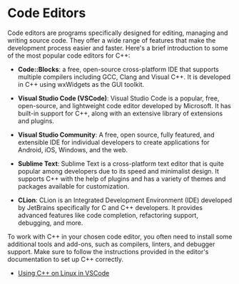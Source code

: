 # Code Editors

Code editors are programs specifically designed for editing, managing and writing source code. They offer a wide range of features that make the development process easier and faster. Here's a brief introduction to some of the most popular code editors for C++:

- **Code::Blocks**: a free, open-source cross-platform IDE that supports multiple compilers including GCC, Clang and Visual C++. It is developed in C++ using wxWidgets as the GUI toolkit.

- **Visual Studio Code (VSCode)**: Visual Studio Code is a popular, free, open-source, and lightweight code editor developed by Microsoft. It has built-in support for C++, along with an extensive library of extensions and plugins.

- **Visual Studio Community**: A free, open source, fully featured, and extensible IDE for individual developers to create applications for Android, iOS, Windows, and the web.

- **Sublime Text**: Sublime Text is a cross-platform text editor that is quite popular among developers due to its speed and minimalist design. It supports C++ with the help of plugins and has a variety of themes and packages available for customization.

- **CLion**: CLion is an Integrated Development Environment (IDE) developed by JetBrains specifically for C and C++ developers. It provides advanced features like code completion, refactoring support, debugging, and more.

To work with C++ in your chosen code editor, you often need to install some additional tools and add-ons, such as compilers, linters, and debugger support. Make sure to follow the instructions provided in the editor's documentation to set up C++ correctly.

- [Using C++ on Linux in VSCode](https://code.visualstudio.com/docs/cpp/config-linux)
